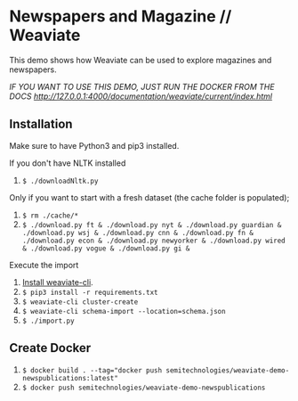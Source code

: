 # Newspapers and Magazine // Weaviate

This demo shows how Weaviate can be used to explore magazines and newspapers.

_IF YOU WANT TO USE THIS DEMO, JUST RUN THE DOCKER FROM THE DOCS http://127.0.0.1:4000/documentation/weaviate/current/index.html_

## Installation

Make sure to have Python3 and pip3 installed.

If you don't have NLTK installed

1. `$ ./downloadNltk.py`

Only if you want to start with a fresh dataset (the cache folder is populated);

1. `$ rm ./cache/*`
2. `$ ./download.py ft & ./download.py nyt & ./download.py guardian & ./download.py wsj & ./download.py cnn & ./download.py fn & ./download.py econ & ./download.py newyorker & ./download.py wired & ./download.py vogue & ./download.py gi &`

Execute the import

1. [Install weaviate-cli](https://www.semi.technology/documentation/weaviate-cli/current/installation.html).
2. `$ pip3 install -r requirements.txt`
3. `$ weaviate-cli cluster-create`
4. `$ weaviate-cli schema-import --location=schema.json`
5. `$ ./import.py`

## Create Docker

1. `$ docker build . --tag="docker push semitechnologies/weaviate-demo-newspublications:latest"`
2. `$ docker push semitechnologies/weaviate-demo-newspublications`